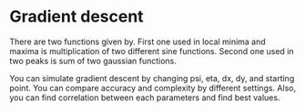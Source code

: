 Gradient descent
=============

There are two functions given by.
First one used in local minima and maxima is multiplication of two different sine functions.
Second one used in two peaks is sum of two gaussian functions.

You can simulate gradient descent by changing psi, eta, dx, dy, and starting point.
You can compare accuracy and complexity by different settings.
Also, you can find correlation between each parameters and find best values.